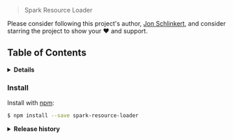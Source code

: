 
> Spark Resource Loader

Please consider following this project's author, [Jon Schlinkert](https://github.com/jonschlinkert), and consider starring the project to show your :heart: and support.

## Table of Contents

<details>
<summary><strong>Details</strong></summary>

- [Install](#install)
- [What is nanomatch?](#what-is-nanomatch)
- [Getting started](#getting-started)
  * [Installing nanomatch](#installing-nanomatch)
  * [Usage](#usage)
- [Documentation](#documentation)
  * [Escaping](#escaping)
- [API](#api)
- [Options](#options)
  * [options.basename](#optionsbasename)

- [About](#about)

</details>

### Install

Install with [npm](https://www.npmjs.com/):

```sh
$ npm install --save spark-resource-loader
```

<details>
<summary><strong>Release history</strong></summary>

## History

### key

* `added`: for new features
* `changed`: for changes in existing functionality
* `deprecated`: for once-stable features removed in upcoming releases
* `removed`: for deprecated features removed in this release
* `fixed`: for any bug fixes
* `bumped`: updated dependencies, only minor or higher will be listed.

### [0.1](https://github.com/micromatch/nanomatch/compare/1.0.4...1.1.0) - 2018-09-12

**Initial Release**

* Initial release of the loader

### Author

**Hugh Fitzpatrick**

* [linkedin/in/hughfitzpatrick](https://www.linkedin.com/in/hugh-fitzpatrick-734b08)
* [github/hughfitzpatrick](https://github.com/FitzerIRL)
* [twitter/hughfitzpatrick](https://twitter.com/binaryblobs)

### License

Copyright © 2018, [Hugh Fitzpatrick](https://github.com/FitzerIRL).
Released under the [MIT License](LICENSE).

***
# spark-resource-loader
